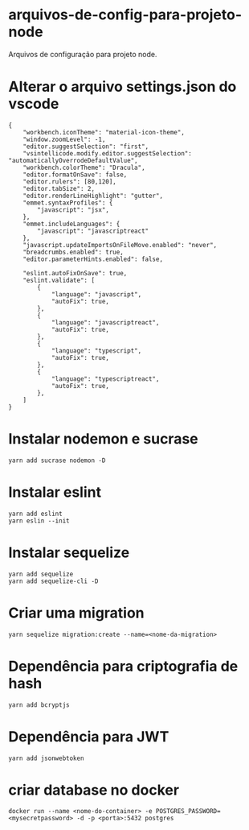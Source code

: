 # arquivos-de-config-para-projeto-node
Arquivos de configuração para projeto node.


# Alterar o arquivo settings.json do vscode

```
{
    "workbench.iconTheme": "material-icon-theme",
    "window.zoomLevel": -1,
    "editor.suggestSelection": "first",
    "vsintellicode.modify.editor.suggestSelection": "automaticallyOverrodeDefaultValue",
    "workbench.colorTheme": "Dracula",
    "editor.formatOnSave": false,
    "editor.rulers": [80,120],
    "editor.tabSize": 2,
    "editor.renderLineHighlight": "gutter",
    "emmet.syntaxProfiles": {
        "javascript": "jsx",
    },
    "emmet.includeLanguages": {
        "javascript": "javascriptreact"
    },
    "javascript.updateImportsOnFileMove.enabled": "never",
    "breadcrumbs.enabled": true,
    "editor.parameterHints.enabled": false,
    
    "eslint.autoFixOnSave": true,
    "eslint.validate": [
        {
            "language": "javascript",
            "autoFix": true,
        },
        {
            "language": "javascriptreact",
            "autoFix": true,
        },
        {
            "language": "typescript",
            "autoFix": true,
        },
        {
            "language": "typescriptreact",
            "autoFix": true,
        },        
    ]
}
```

# Instalar nodemon e sucrase

```
yarn add sucrase nodemon -D
```

# Instalar eslint 
```
yarn add eslint
yarn eslin --init
```

# Instalar sequelize
```
yarn add sequelize
yarn add sequelize-cli -D
```

# Criar uma migration
```
yarn sequelize migration:create --name=<nome-da-migration>
```

# Dependência para criptografia de hash
```
yarn add bcryptjs
```

# Dependência para JWT
```
yarn add jsonwebtoken
```
# criar database no docker
```
docker run --name <nome-do-container> -e POSTGRES_PASSWORD=<mysecretpassword> -d -p <porta>:5432 postgres
```
